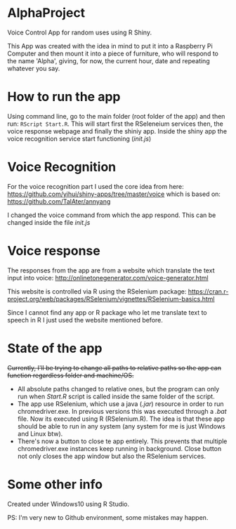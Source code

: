 # AlphaProject
Voice Control App for random uses using R Shiny.

This App was created with the idea in mind to put it into a Raspberry Pi Computer and then mount it into a piece of furniture, who will respond to the name 'Alpha', giving, for now, the current hour, date and repeating whatever you say.

# How to run the app
Using command line, go to the main folder (root folder of the app) and then run:
`RScript Start.R`.
This will start first the RSeleneium services then, the voice response webpage and finally the shiniy app. Inside the shiny app the voice recognition service start functioning (*init.js*)

# Voice Recognition
For the voice recognition part I used the core idea from here: https://github.com/yihui/shiny-apps/tree/master/voice which is based on: https://github.com/TalAter/annyang

I changed the voice command from which the app respond.
This can be changed inside the file *init.js*

# Voice response
The responses from the app are from a website which translate the text input into voice: http://onlinetonegenerator.com/voice-generator.html

This website is controlled via R using the RSelenium package: https://cran.r-project.org/web/packages/RSelenium/vignettes/RSelenium-basics.html

Since I cannot find any app or R package who let me translate text to speech in R I just used the website mentioned before.

# State of the app
~~Currently, I'll be trying to change all paths to relative paths so the app can function regardless folder and machine/OS.~~
- All absolute paths changed to relative ones, but the program can only run when *Start.R* script is called inside the same folder of the script.
- The app use RSelenium, which use a java (*.jar*) resource in order to run chromedriver.exe. In previous versions this was executed through a *.bat* file. Now its executed using R (RSelenium.R). The idea is that these app should be able to run in any system (any system for me is just Windows and Linux btw).
- There's now a button to close te app entirely. This prevents that multiple chromedriver.exe instances keep running in background. Close button not only closes the app window but also the RSelenium services.

# Some other info
Created under Windows10 using R Studio.


PS: I'm very new to Github environment, some mistakes may happen.
